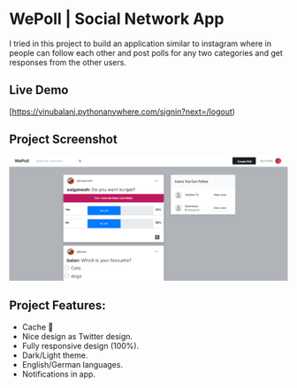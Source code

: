 # WePoll | Social Network App

I tried in this project to build an application similar to instagram where in people can follow each other and post polls for any two categories and get responses from the other users.

## Live Demo
[https://vinubalanj.pythonanywhere.com/signin?next=/logout)

## Project Screenshot
![WePoll screenshot](./d-social-media-ss1.png)
## Project Features:
- Cache 📂
- Nice design as Twitter design.
- Fully responsive design (100%).
- Dark/Light theme.
- English/German languages.
- Notifications in app. 

